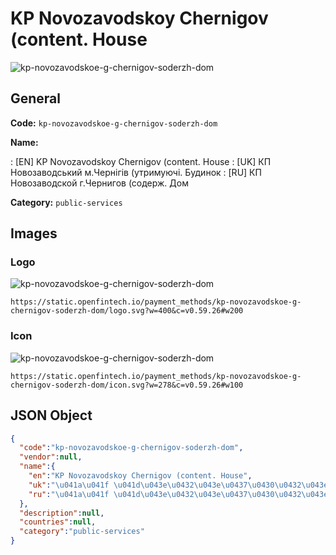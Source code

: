 
# KP Novozavodskoy Chernigov (content. House 
![kp-novozavodskoe-g-chernigov-soderzh-dom](https://static.openfintech.io/payment_methods/kp-novozavodskoe-g-chernigov-soderzh-dom/logo.svg?w=400&c=v0.59.26#w200)  

## General 
**Code:** `kp-novozavodskoe-g-chernigov-soderzh-dom` 
 
**Name:** 
 
:	[EN] KP Novozavodskoy Chernigov (content. House 
:	[UK] КП Новозаводський м.Чернігів (утримуючі. Будинок 
:	[RU] КП Новозаводской г.Чернигов (содерж. Дом 
 
**Category:** `public-services` 
 

## Images 

### Logo 
![kp-novozavodskoe-g-chernigov-soderzh-dom](https://static.openfintech.io/payment_methods/kp-novozavodskoe-g-chernigov-soderzh-dom/logo.svg?w=400&c=v0.59.26#w200)  

```
https://static.openfintech.io/payment_methods/kp-novozavodskoe-g-chernigov-soderzh-dom/logo.svg?w=400&c=v0.59.26#w200
```  

### Icon 
![kp-novozavodskoe-g-chernigov-soderzh-dom](https://static.openfintech.io/payment_methods/kp-novozavodskoe-g-chernigov-soderzh-dom/icon.svg?w=278&c=v0.59.26#w100)  

```
https://static.openfintech.io/payment_methods/kp-novozavodskoe-g-chernigov-soderzh-dom/icon.svg?w=278&c=v0.59.26#w100
```  

## JSON Object 

```json
{
  "code":"kp-novozavodskoe-g-chernigov-soderzh-dom",
  "vendor":null,
  "name":{
    "en":"KP Novozavodskoy Chernigov (content. House",
    "uk":"\u041a\u041f \u041d\u043e\u0432\u043e\u0437\u0430\u0432\u043e\u0434\u0441\u044c\u043a\u0438\u0439 \u043c.\u0427\u0435\u0440\u043d\u0456\u0433\u0456\u0432 (\u0443\u0442\u0440\u0438\u043c\u0443\u044e\u0447\u0456. \u0411\u0443\u0434\u0438\u043d\u043e\u043a",
    "ru":"\u041a\u041f \u041d\u043e\u0432\u043e\u0437\u0430\u0432\u043e\u0434\u0441\u043a\u043e\u0439 \u0433.\u0427\u0435\u0440\u043d\u0438\u0433\u043e\u0432 (\u0441\u043e\u0434\u0435\u0440\u0436. \u0414\u043e\u043c"
  },
  "description":null,
  "countries":null,
  "category":"public-services"
}
```  
